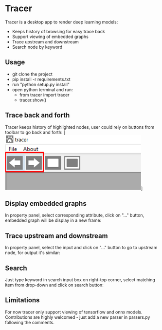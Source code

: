 # Tracer
Tracer is a desktop app to render deep learning models:

- Keeps history of browsing for easy trace back
- Support viewing of embedded graphs 
- Trace upstream and downstream
- Search node by keyword

## Usage

- git clone the project
- pip install -r requirements.txt
- run "python setup.py install"
- open python terminal and run:
    - from tracer import tracer
    - tracer.show()


## Trace back and forth
Tracer keeps history of highlighted nodes, user could rely on buttons from toolbar to go back and forth:
[<img src="https://github.com/RandySheriffH/tracer/blob/master/snaps/BackForth.PNG">]

## Display embedded graphs
In property panel, select corresponding attribute, click on "..." button, embedded graph will be display in a new frame:

## Trace upstream and downstream
In property panel, select the input and click on "..." button to go to upstream node, for output it's similar:

## Search
Just type keyword in search input box on right-top corner, select matching item from drop-down and click on search button:

## Limitations
For now tracer only support viewing of tensorflow and onnx models. Contributions are highly welcomed - just add a new parser in parsers.py following the comments.
